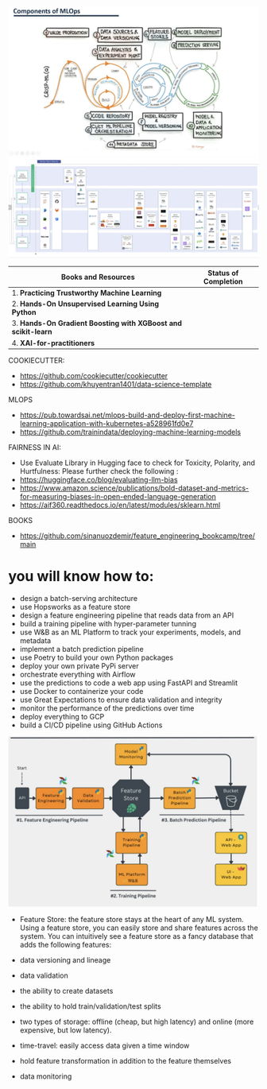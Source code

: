 ![MLOPS](https://github.com/andysingal/mlops/blob/main/Screenshot%202023-05-25%20at%201.43.11%20PM.png)
![MLOPS tools](https://github.com/andysingal/mlops/blob/main/Screenshot%202023-05-25%20at%201.49.23%20PM.png)


| Books and Resources | Status of Completion |
| ----- | -----|
| 1. **Practicing Trustworthy Machine Learning** | |
| 2. **Hands-On Unsupervised Learning Using Python** | |
| 3. **Hands-On Gradient Boosting with XGBoost and scikit-learn** | |
| 4. **XAI-for-practitioners** | |

COOKIECUTTER:
- https://github.com/cookiecutter/cookiecutter
- https://github.com/khuyentran1401/data-science-template

MLOPS
- https://pub.towardsai.net/mlops-build-and-deploy-first-machine-learning-application-with-kubernetes-a528961fd0e7
- https://github.com/trainindata/deploying-machine-learning-models

FAIRNESS IN AI: 
- Use Evaluate Library in Hugging face to check for Toxicity, Polarity, and Hurtfulness: Please further check the following :
- https://huggingface.co/blog/evaluating-llm-bias
- https://www.amazon.science/publications/bold-dataset-and-metrics-for-measuring-biases-in-open-ended-language-generation
- https://aif360.readthedocs.io/en/latest/modules/sklearn.html

BOOKS
- https://github.com/sinanuozdemir/feature_engineering_bookcamp/tree/main 

<h1>you will know how to:</h1>

- design a batch-serving architecture
- use Hopsworks as a feature store
- design a feature engineering pipeline that reads data from an API
- build a training pipeline with hyper-parameter tunning
- use W&B as an ML Platform to track your experiments, models, and metadata
- implement a batch prediction pipeline
- use Poetry to build your own Python packages
- deploy your own private PyPi server
- orchestrate everything with Airflow
- use the predictions to code a web app using FastAPI and Streamlit
- use Docker to containerize your code
- use Great Expectations to ensure data validation and integrity
- monitor the performance of the predictions over time
- deploy everything to GCP
- build a CI/CD pipeline using GitHub Actions

![21](https://github.com/andysingal/mlops/blob/main/Images/Screenshot%202023-06-14%20at%208.47.14%20PM.png)

- Feature Store: the feature store stays at the heart of any ML system. Using a feature store, you can easily store and share features across the system. You can intuitively see a feature store as a fancy database that adds the following features:

- data versioning and lineage
- data validation
- the ability to create datasets
- the ability to hold train/validation/test splits
- two types of storage: offline (cheap, but high latency) and online (more expensive, but low latency).
- time-travel: easily access data given a time window
- hold feature transformation in addition to the feature themselves
- data monitoring
